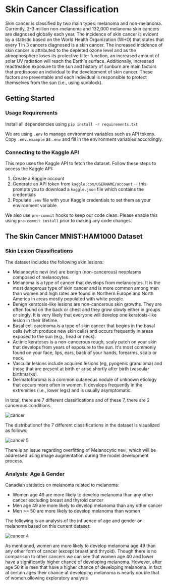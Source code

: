 # Skin Cancer Classification

Skin cancer is classified by two main types: melanoma and non-melanoma.  Currently, 2-3 million non-melanoma and 132,000 melanoma skin cancers are diagnosed globally each year. The incidence of skin cancer is evident by a statistic based on the World Health Organization (WHO) that states that every 1 in 3 cancers diagnosed is a skin cancer. The increased incidence of skin cancer is attributed to the depleted ozone level and as the atmophosphere loses its protective filter function, an increased amount of solar UV radiation will reach the Earth's surface. Additionally, increased reactreation exposure to the sun and history of sunburn are main factors that predispose an individual to the development of skin cancer. These factors are preventable and each individual is responsible to protect themselves from the sun (i.e., using sunblock). 

## Getting Started
### Usage Requirements

Install all dependencies using `pip install -r requirements.txt`

We are using `.env` to manage environment variables such as API tokens. Copy `.env.example` as `.env` and fill in the environment variables accordingly.

### Connecting to the Kaggle API

This repo uses the Kaggle API to fetch the dataset. Follow these steps to access the Kaggle API:

1. Create a Kaggle account
2. Generate an API token from `kaggle.com/USERNAME/account` -- this prompts you to download a `kaggle.json` file which contains the credentials
3. Populate `.env` file with your Kaggle credentials to set them as your environment variable.

We also use `pre-commit` hooks to keep our code clean. Please enable this using `pre-commit install` prior to making any code changes.

## The Skin Cancer MNIST:HAM1000 Dataset
### Skin Lesion Classifications

The dataset includes the following skin lesions:

- Melanocytic nevi (nv) are benign (non-cancerous) neoplasms composed of melanocytes.
- Melanoma is a type of cancer that develops from melanocytes. It is the most dangerous type of skin cancer and is more common among men than women and high rates are found in Northern Europe and North America in areas mostly populated with white people.
- Benign keratosis-like lesions are non-cancerous skin growths. They are often found on the back or chest and they grow slowly either in groups or singly. It is very likely that everyone will develop one keratosis-like lesion in their lifetime.
- Basal cell carcinoma is a type of skin cancer that begins in the basal cells (which produce new skin cells) and occurs frequently in areas exposed to the sun (e.g., head or neck).
- Actinic keratoses is a non-cancerous rough, scaly patch on your skin that develops from years of exposure to the sun. It's most commonly found on your face, lips, ears, back of your hands, forearms, scalp or neck.
- Vascular lesions include acquired lesions (eg, pyogenic granuloma) and those that are present at birth or arise shortly after birth (vascular birthmarks).
- Dermatofibroma is a common cutaneous nodule of unknown etiology that occurs more often in women. It develops frequently in the extremities (i.e., lower legs) and is usually asymptomatic.


In total, there are 7 different classifications and of these 7, there are 2 cancerous conditions.

![cancer](https://user-images.githubusercontent.com/44474067/71536906-d89b5580-28e2-11ea-8ba3-24860f49fced.png)

The distributionof the 7 different classifications in the dataset is visualized as follows:

![cancer 5](https://user-images.githubusercontent.com/44474067/71536999-e9000000-28e3-11ea-8a59-32a9152900bd.png)

There is an issue regarding overfitting of Melanocytic nevi, which will be addressed using image augmentation during the model development process.

### Analysis: Age & Gender

Canadian statistics on melanoma related to melanoma:
- Women age 49 are more likely to develop melanoma than any other cancer excluding breast and thyroid cancer
- Men age 49 are more likely to develop melanoma than any other cancer
- Men >= 50 are more likely to develop melanoma than women

The following is an analysis of the influence of age and gender on melanoma based on this current dataset:

![cancer 4](https://user-images.githubusercontent.com/44474067/71536965-90306780-28e3-11ea-9a28-d01aac4f1de4.png)

As mentioned, women are more likely to develop melanoma age 49 than any other form of cancer (except breast and thryoid). Though there is no comparison to other cancers we can see that women age 40 and lower have a significantly higher chance of developing melanoma. However, after age 50 it is men that have a higher chance of developing melanoma. In fact at certain ages their chance at developing melanoma is nearly double that of women.ollowing exploratory analysis 

